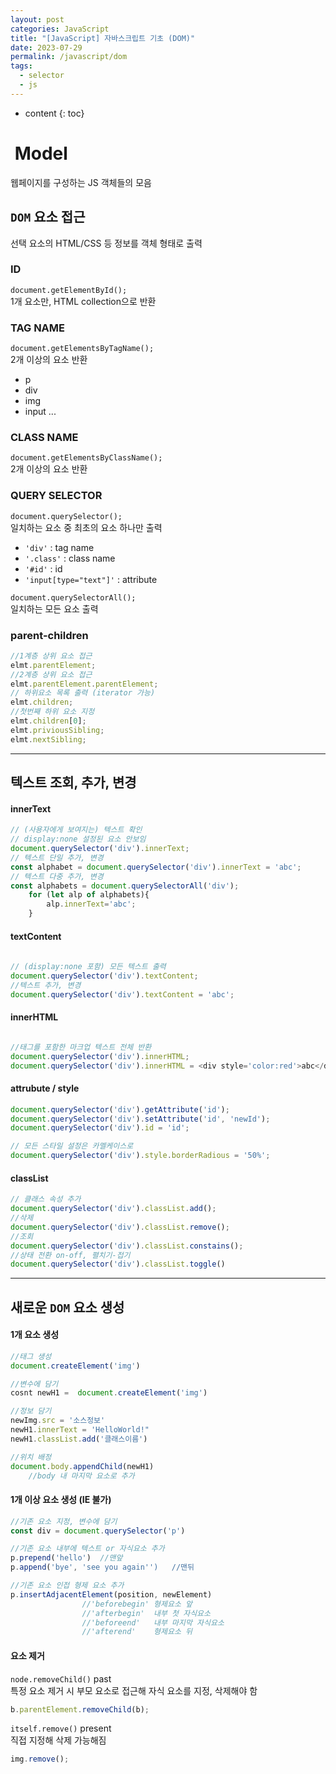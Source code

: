 ```yaml
---
layout: post
categories: JavaScript
title: "[JavaScript] 자바스크립트 기초 (DOM)"
date: 2023-07-29
permalink: /javascript/dom
tags:
  - selector
  - js
---
```

* content
{: toc}





#  Model

웹페이지를 구성하는 JS 객체들의 모음

## `DOM` 요소 접근

선택 요소의 HTML/CSS 등 정보를 객체 형태로 출력

### ID

`document.getElementById();`  
1개 요소만, HTML collection으로 반환

### TAG NAME

`document.getElementsByTagName();`  
2개 이상의 요소 반환

- p
- div
- img
- input ...

### CLASS NAME

`document.getElementsByClassName();`  
2개 이상의 요소 반환

### QUERY SELECTOR

`document.querySelector();`  
일치하는 요소 중 최초의 요소 하나만 출력

- `'div'` : tag name
- `'.class'` : class name
- `'#id'` : id
- `'input[type="text"]'` : attribute

`document.querySelectorAll();`  
일치하는 모든 요소 출력

### parent-children

```js
//1계층 상위 요소 접근
elmt.parentElement;
//2계층 상위 요소 접근
elmt.parentElement.parentElement; 
// 하위요소 목록 출력 (iterator 가능)
elmt.children;
//첫번째 하위 요소 지정
elmt.children[0];
elmt.priviousSibling;
elmt.nextSibling;
```

  

---

## 텍스트 조회, 추가, 변경

#### innerText

```js
// (사용자에게 보여지는) 텍스트 확인
// display:none 설정된 요소 안보임
document.querySelector('div').innerText;
// 텍스트 단일 추가, 변경
const alphabet = document.querySelector('div').innerText = 'abc';
// 텍스트 다중 추가, 변경
const alphabets = document.querySelectorAll('div');
	for (let alp of alphabets){
		alp.innerText='abc';  
	}
```

  

#### textContent

```js
  
// (display:none 포함) 모든 텍스트 출력 
document.querySelector('div').textContent;
//텍스트 추가, 변경
document.querySelector('div').textContent = 'abc';
```

  

#### innerHTML

```js

//태그를 포함한 마크업 텍스트 전체 반환
document.querySelector('div').innerHTML;
document.querySelector('div').innerHTML = <div style='color:red'>abc</div>;
```

  

#### attrubute / style

```js
document.querySelector('div').getAttribute('id');
document.querySelector('div').setAttribute('id', 'newId');
document.querySelector('div').id = 'id';

// 모든 스타일 설정은 카멜케이스로
document.querySelector('div').style.borderRadious = '50%';
```

  

#### classList

```js
// 클래스 속성 추가
document.querySelector('div').classList.add();
//삭제
document.querySelector('div').classList.remove();
//조회
document.querySelector('div').classList.constains();
//상태 전환 on-off, 펼치기-접기
document.querySelector('div').classList.toggle() 
```

  

---

## 새로운 `DOM` 요소 생성

#### 1개 요소 생성

```js
//태그 생성
document.createElement('img')

//변수에 담기
cosnt newH1 =  document.createElement('img')

//정보 담기
newImg.src = '소스정보'
newH1.innerText = 'HelloWorld!"
newH1.classList.add('클래스이름')

//위치 배정 
document.body.appendChild(newH1)
	//body 내 마지막 요소로 추가
```

  

#### 1개 이상 요소 생성 (IE 불가)

```js
//기존 요소 지정, 변수에 담기
const div = document.querySelector('p')

//기존 요소 내부에 텍스트 or 자식요소 추가
p.prepend('hello') 	//맨앞
p.append('bye', 'see you again'')	//맨뒤

//기존 요소 인접 형제 요소 추가         
p.insertAdjacentElement(position, newElement)
				//'beforebegin'	형제요소 앞
				//'afterbegin'	내부 첫 자식요소
				//'beforeend'	내부 마지막 자식요소
				//'afterend'	형제요소 뒤
```

#### 요소 제거

`node.removeChild()` past  
특정 요소 제거 시 부모 요소로 접근해 자식 요소를 지정, 삭제해야 함

```js
b.parentElement.removeChild(b);
```

`itself.remove()` present  
직접 지정해 삭제 가능해짐

```js
img.remove();
```